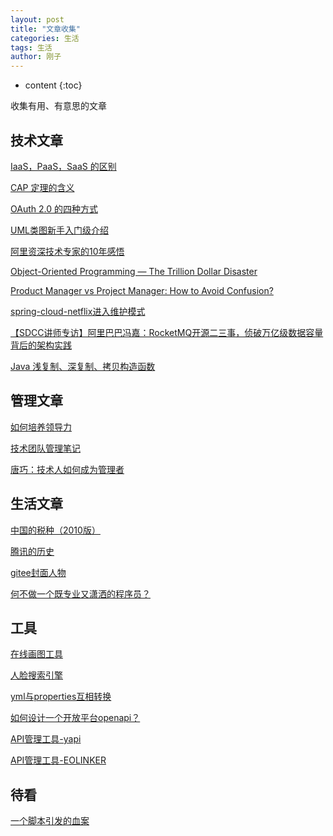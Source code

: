 ```yaml
---
layout: post
title: "文章收集"
categories: 生活
tags: 生活
author: 刚子
---
```


* content
{:toc}

收集有用、有意思的文章











## 技术文章

[IaaS，PaaS，SaaS 的区别](http://www.ruanyifeng.com/blog/2017/07/iaas-paas-saas.html)

[CAP 定理的含义](http://www.ruanyifeng.com/blog/2018/07/cap.html)

[OAuth 2.0 的四种方式](http://www.ruanyifeng.com/blog/2019/04/oauth-grant-types.html)

[UML类图新手入门级介绍](https://blog.csdn.net/monkey_d_meng/article/details/6005764)

[阿里资深技术专家的10年感悟](https://mp.weixin.qq.com/s/LxW4j7JOOrEGYWylP2j9Mg)

[Object-Oriented Programming — The Trillion Dollar Disaster](https://medium.com/better-programming/object-oriented-programming-the-trillion-dollar-disaster-92a4b666c7c7)

[Product Manager vs Project Manager: How to Avoid Confusion?](https://habr.com/en/company/hygger/blog/462919/)

[spring-cloud-netflix进入维护模式](https://spring.io/blog/2018/12/12/spring-cloud-greenwich-rc1-available-now#spring-cloud-netflix-projects-entering-maintenance-mode)

[【SDCC讲师专访】阿里巴巴冯嘉：RocketMQ开源二三事，侦破万亿级数据容量背后的架构实践](https://blog.csdn.net/qiansg123/article/details/80129693)

[Java 浅复制、深复制、拷贝构造函数](https://blog.csdn.net/ShewMi/article/details/80788591)

## 管理文章

[如何培养领导力](http://www.ruanyifeng.com/blog/2020/06/weekly-issue-112.html)

[技术团队管理笔记](https://juejin.im/post/5c29da4fe51d450d97071ca3)

[唐巧：技术人如何成为管理者](https://www.cnblogs.com/LiLihongqiang/p/7462867.html)

## 生活文章

[中国的税种（2010版）](http://www.ruanyifeng.com/blog/2010/12/types_of_tax_in_china_2010_version.html)

[腾讯的历史](http://www.ruanyifeng.com/blog/2018/12/tencent.html)

[gitee封面人物](https://gitee.com/gitee-stars)

[何不做一个既专业又潇洒的程序员？](https://gitee.com/gitee-stars/6?from=gitee)

## 工具

[在线画图工具](https://www.processon.com)

[人脸搜索引擎](https://pimeyes.com)

[yml与properties互相转换](https://www.toyaml.com/index.html)

[如何设计一个开放平台openapi？](https://blog.csdn.net/lin777lin/article/details/100166889)

[API管理工具-yapi](https://github.com/YMFE/yapi)

[API管理工具-EOLINKER](https://help.eolinker.com/#/tutorial/?groupID=c-67&productID=13)

## 待看

[一个脚本引发的血案](https://zhuanlan.zhihu.com/p/25207692?refer=dreawer)
